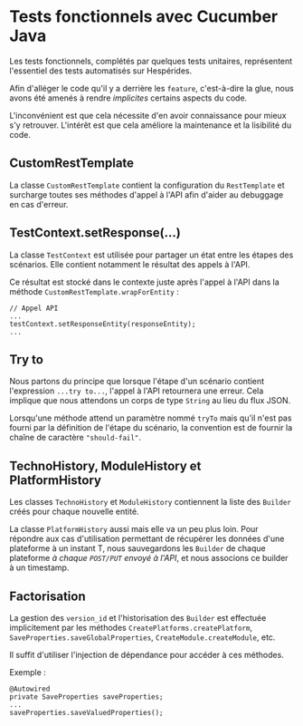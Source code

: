 # Tests fonctionnels avec Cucumber Java

Les tests fonctionnels, complétés par quelques tests unitaires, représentent l'essentiel des tests automatisés sur Hespérides.

Afin d'alléger le code qu'il y a derrière les `feature`, c'est-à-dire la glue, nous avons été amenés à rendre *implicites* certains aspects du code.

L'inconvénient est que cela nécessite d'en avoir connaissance pour mieux s'y retrouver. L'intérêt est que cela améliore la maintenance et la lisibilité du code.

## CustomRestTemplate

La classe `CustomRestTemplate` contient la configuration du `RestTemplate` et surcharge toutes ses méthodes d'appel à l'API afin d'aider au debuggage en cas d'erreur.

## TestContext.setResponse(...)

La classe `TestContext` est utilisée pour partager un état entre les étapes des scénarios. Elle contient notamment le résultat des appels à l'API.

Ce résultat est stocké dans le contexte juste après l'appel à l'API dans la méthode `CustomRestTemplate.wrapForEntity` :

    // Appel API
    ...
    testContext.setResponseEntity(responseEntity);
    ...

## Try to

Nous partons du principe que lorsque l'étape d'un scénario contient l'expression `...try to...`, l'appel à l'API retournera une erreur. Cela implique que nous attendons un corps de type `String` au lieu du flux JSON.

Lorsqu'une méthode attend un paramètre nommé `tryTo` mais qu'il n'est pas fourni par la définition de l'étape du scénario, la convention est de fournir la chaîne de caractère `"should-fail"`.

## TechnoHistory, ModuleHistory et PlatformHistory

Les classes `TechnoHistory` et `ModuleHistory` contiennent la liste des `Builder` créés pour chaque nouvelle entité.

La classe `PlatformHistory` aussi mais elle va un peu plus loin. Pour répondre aux cas d'utilisation permettant de récupérer les données d'une plateforme à un instant T, nous sauvegardons les `Builder` de chaque plateforme *à chaque `POST/PUT` envoyé à l'API*, et nous associons ce builder à un timestamp.

## Factorisation

La gestion des `version_id` et l'historisation des `Builder` est effectuée implicitement par les méthodes `CreatePlatforms.createPlatform`, `SaveProperties.saveGlobalProperties`, `CreateModule.createModule`, etc. 

Il suffit d'utiliser l'injection de dépendance pour accéder à ces méthodes.

Exemple :

    @Autowired
    private SaveProperties saveProperties;
    ...
    saveProperties.saveValuedProperties();